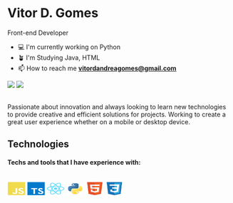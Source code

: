 # Vitor D. Gomes

Front-end Developer

- 💻 I'm currently working on Python
- 🪴 I'm Studying  Java, HTML
- 📫 How to reach me **vitordandreagomes@gmail.com**


<div>
 <img height="180cm" src="https://github-readme-stats.vercel.app/api?username=vitorDGomes&show_icons=true&theme=dark&include_all_commits=true&count_private=true"/>
	<img height="150cm" src="https://github-readme-stats.vercel.app/api/top-langs/?username=vitorDGomes&layout=compact&langs_count=16&theme=dark"/>
</div>
<br/>


Passionate about innovation and always looking to learn new technologies to provide creative and efficient solutions for projects. Working to create a great user experience whether on a mobile or desktop device.

## Technologies

#### Techs and tools that I have experience with:
<div>
  <div style="display: inline_block"><br>
  <img align="center" alt="Js" height="30" width="40" src="https://raw.githubusercontent.com/devicons/devicon/master/icons/javascript/javascript-plain.svg">
  <img align="center" alt="Ts" height="30" width="40" src="https://raw.githubusercontent.com/devicons/devicon/master/icons/typescript/typescript-plain.svg">
  <img align="center" alt="React" height="30" width="40" src="https://raw.githubusercontent.com/devicons/devicon/master/icons/react/react-original.svg">
  <img align="center" alt="Python" height="30" width="40" src="https://raw.githubusercontent.com/devicons/devicon/master/icons/python/python-original.svg">
  <img align="center" alt="HTML" height="30" width="40" src="https://raw.githubusercontent.com/devicons/devicon/master/icons/html5/html5-original.svg">
  <img align="center" alt="CSS" height="30" width="40" src="https://raw.githubusercontent.com/devicons/devicon/master/icons/css3/css3-original.svg">
  <img.shields.io/badge/Python-14354C?style=for-the-badge&logo=python&logoColor=white
  <!-- aws commit -->

